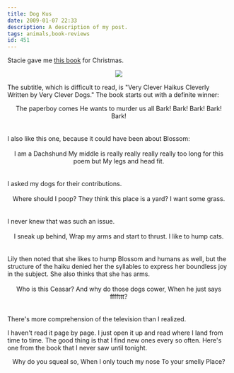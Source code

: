 ```yaml
---
title: Dog Kus
date: 2009-01-07 22:33
description: A description of my post.
tags: animals,book-reviews
id: 451
---
```

Stacie gave me <a href="http://www.amazon.com/Dog-ku-Clever-Haikus-Cleverly-Written/dp/0312377142/ref=pd_bbs_sr_1?ie=UTF8&s=books&qid=1231384831&sr=8-1" target="_blank">this book</a> for Christmas.

<center><img src="/img/books/dog-ku.jpg" /></center>

The subtitle, which is difficult to read, is "Very Clever Haikus Cleverly Written by Very Clever Dogs."  The book starts out with a definite winner:

<center>The paperboy comes
He wants to murder us all
Bark! Bark! Bark! Bark! Bark!</center>
<br /><br />
I also like this one, because it could have been about Blossom:
<br /><br />
<center>I am a Dachshund
My middle is really really really really too long for this poem but
My legs and head fit.</center>
<br /><br />
I asked my dogs for their contributions.
<br /><br />
<center>Where should I poop?
They think this place is a yard?
I want some grass.</center>
<br /><br />
I never knew that was such an issue.
<br /><br />
<center>I sneak up behind,
Wrap my arms and start to thrust.
I like to hump cats.</center>
<br /><br />
Lily then noted that she likes to hump Blossom and humans as well, but the structure of the haiku denied her the syllables to express her boundless joy in the subject.  She also thinks that she has arms.
<br /><br />
<center>Who is this Ceasar?
And why do those dogs cower,
When he just says ffffttt?</center>
<br /><br />
There's more comprehension of the television than I realized.

I haven't read it page by page.  I just open it up and read where I land from time to time.  The good thing is that I find new ones every so often.  Here's one from the book that I never saw until tonight.

<center>Why do you squeal so,
When I only touch my nose
To your smelly Place?</center>

